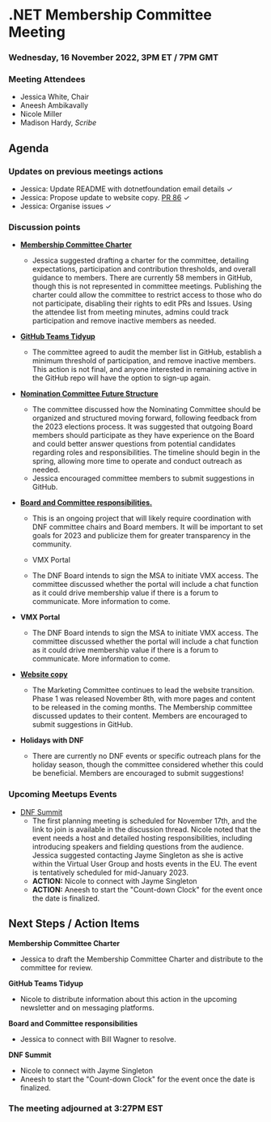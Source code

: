 # .NET Membership Committee Meeting

### Wednesday, 16 November 2022, 3PM ET / 7PM GMT
### Meeting Attendees

* Jessica White, Chair
* Aneesh Ambikavally
* Nicole Miller
* Madison Hardy, _Scribe_

## Agenda

### Updates on previous meetings actions

* Jessica: Update README with dotnetfoundation email details ✓ 
* Jessica: Propose update to website copy. [PR 86](https://github.com/dotnet-foundation/wg-membership/pull/86) ✓
* Jessica: Organise issues ✓ 

### Discussion points

* **[Membership Committee Charter](https://github.com/dotnet-foundation/wg-membership/issues/87)**
    * Jessica suggested drafting a charter for the committee, detailing expectations, participation and contribution thresholds, and overall guidance to members. There are currently 58 members in GitHub, though this is not represented in committee meetings. Publishing the charter could allow the committee to restrict access to those who do not participate, disabling their rights to edit PRs and Issues. Using the attendee list from meeting minutes, admins could track participation and remove inactive members as needed.

* **[GitHub Teams Tidyup](https://github.com/dotnet-foundation/wg-membership/issues/84)**
    * The committee agreed to audit the member list in GitHub, establish a minimum threshold of participation, and remove inactive members. This action is not final, and anyone interested in remaining active in the GitHub repo will have the option to sign-up again. 

* **[Nomination Committee Future Structure](https://github.com/dotnet-foundation/wg-membership/issues/81)**
    * The committee discussed how the Nominating Committee should be organized and structured moving forward, following feedback from the 2023 elections process. It was suggested that outgoing Board members should participate as they have experience on the Board and could better answer questions from potential candidates regarding roles and responsibilities. The timeline should begin in the spring, allowing more time to operate and conduct outreach as needed.
    * Jessica encouraged committee members to submit suggestions in GitHub.

* **[Board and Committee responsibilities.](https://github.com/dotnet-foundation/wg-membership/issues/75)**
    * This is an ongoing project that will likely require coordination with DNF committee chairs and Board members. It will be important to set goals for 2023 and publicize them for greater transparency in the community.

    * VMX Portal
    * The DNF Board intends to sign the MSA to initiate VMX access. The committee discussed whether the portal will include a chat function as it could drive membership value if there is a forum to communicate. More information to come.

* **VMX Portal**
    * The DNF Board intends to sign the MSA to initiate VMX access. The committee discussed whether the portal will include a chat function as it could drive membership value if there is a forum to communicate. More information to come.

* **[Website copy](https://github.com/dotnet-foundation/wg-membership/pull/86)**
    * The Marketing Committee continues to lead the website transition. Phase 1 was released November 8th, with more pages and content to be released in the coming months. The Membership committee discussed updates to their content. Members are encouraged to submit suggestions in GitHub.

* **Holidays with DNF**
    * There are currently no DNF events or specific outreach plans for the holiday season, though the committee considered whether this could be beneficial. Members are encouraged to submit suggestions!

### Upcoming Meetups Events

* [DNF Summit](https://github.com/dotnet-foundation/wg-outreach/discussions/73#discussion-4525129)
    * The first planning meeting is scheduled for November 17th, and the link to join is available in the discussion thread. Nicole noted that the event needs a host and detailed hosting responsibilities, including introducing speakers and fielding questions from the audience. Jessica suggested contacting Jayme Singleton as she is active within the Virtual User Group and hosts events in the EU. The event is tentatively scheduled for mid-January 2023.
    * **ACTION:** Nicole to connect with Jayme Singleton
    * **ACTION:** Aneesh to start the "Count-down Clock" for the event once the date is finalized.

## Next Steps / Action Items

**Membership Committee Charter**
* Jessica to draft the Membership Committee Charter and distribute to the committee for review.

**GitHub Teams Tidyup**
* Nicole to distribute information about this action in the upcoming newsletter and on messaging platforms.

**Board and Committee responsibilities**
* Jessica to connect with Bill Wagner to resolve.

**DNF Summit**
* Nicole to connect with Jayme Singleton
* Aneesh to start the "Count-down Clock" for the event once the date is finalized.

### The meeting adjourned at 3:27PM EST
